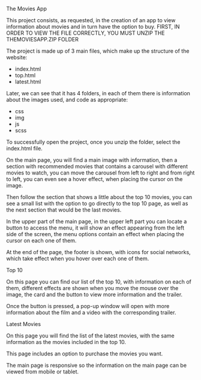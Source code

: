 The Movies App

This project consists, as requested, in the creation of an app to view information about movies and in turn have the option to buy.
FIRST, IN ORDER TO VIEW THE FILE CORRECTLY, YOU MUST UNZIP THE THEMOVIESAPP.ZIP FOLDER

The project is made up of 3 main files, which make up the structure of the website:
- index.html
- top.html
- latest.html

Later, we can see that it has 4 folders, in each of them there is information about the images used, and code as appropriate:
- css
- img
- js
- scss

To successfully open the project, once you unzip the folder, select the index.html file.

On the main page, you will find a main image with information, then a section with recommended movies that contains a carousel with different movies to watch, you can move the carousel from left to right and from right to left, you can even see a hover effect, when placing the cursor on the image.

Then follow the section that shows a little about the top 10 movies, you can see a small list with the option to go directly to the top 10 page, as well as the next section that would be the last movies.

In the upper part of the main page, in the upper left part you can locate a button to access the menu, it will show an effect appearing from the left side of the screen, the menu options contain an effect when placing the cursor on each one of them.

At the end of the page, the footer is shown, with icons for social networks, which take effect when you hover over each one of them.

Top 10

On this page you can find our list of the top 10, with information on each of them, different effects are shown when you move the mouse over the image, the card and the button to view more information and the trailer.

Once the button is pressed, a pop-up window will open with more information about the film and a video with the corresponding trailer.

Latest Movies

On this page you will find the list of the latest movies, with the same information as the movies included in the top 10.

This page includes an option to purchase the movies you want.

The main page is responsive so the information on the main page can be viewed from mobile or tablet.

